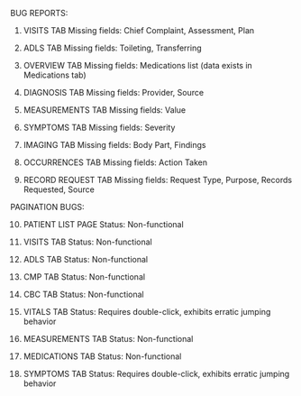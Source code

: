 BUG REPORTS:

1. VISITS TAB
Missing fields: Chief Complaint, Assessment, Plan

2. ADLS TAB
Missing fields: Toileting, Transferring

3. OVERVIEW TAB
Missing fields: Medications list (data exists in Medications tab)

4. DIAGNOSIS TAB
Missing fields: Provider, Source

5. MEASUREMENTS TAB
Missing fields: Value

6. SYMPTOMS TAB
Missing fields: Severity

7. IMAGING TAB
Missing fields: Body Part, Findings

8. OCCURRENCES TAB
Missing fields: Action Taken

9. RECORD REQUEST TAB
Missing fields: Request Type, Purpose, Records Requested, Source

PAGINATION BUGS:

10. PATIENT LIST PAGE
Status: Non-functional

11. VISITS TAB
Status: Non-functional

12. ADLS TAB
Status: Non-functional

13. CMP TAB
Status: Non-functional

14. CBC TAB
Status: Non-functional

15. VITALS TAB
Status: Requires double-click, exhibits erratic jumping behavior

16. MEASUREMENTS TAB
Status: Non-functional

17. MEDICATIONS TAB
Status: Non-functional

18. SYMPTOMS TAB
Status: Requires double-click, exhibits erratic jumping behavior